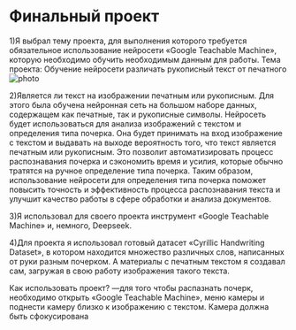# Финальный проект

1)Я выбрал тему проекта, для выполнения которого требуется обязательное использование нейросети «Google Teachable Machine», которую необходимо обучить необходимым данным для работы.
Тема проекта: 
Обучение нейросети различать рукописный текст от печатного
![photo](https://i.pinimg.com/originals/73/1d/c9/731dc960bc3b3143d773b7a92927d159.png) 

2)Является ли текст на изображении печатным или рукописным. Для этого была обучена нейронная сеть на большом наборе данных, содержащем как печатные, так и рукописные символы.
Нейросеть будет использоваться для анализа изображений с текстом и определения типа почерка. Она будет принимать на вход изображение с текстом и выдавать на выходе вероятность того,
что текст является печатным или рукописным. Это позволит автоматизировать процесс распознавания почерка и сэкономить время и усилия, которые обычно тратятся на ручное определение типа почерка.
Таким образом, использование нейросети для определения типа почерка поможет повысить точность и эффективность процесса распознавания текста и улучшит качество работы в сфере обработки и анализа документов.

3)Я использовал для своего проекта инструмент «Google Teachable Machine» и, немного, Deepseek.

4)Для проекта я использовал готовый датасет «Cyrillic Handwriting Dataset», в котором находится множество различных слов, написанных от руки разным почерком.
А материалы с печатным текстом я создавал сам, загружая в свою работу изображения такого текста.

Как использовать проект?
—для того чтобы распазнать почерк, необходимо открыть «Google Teachable Machine», меню камеры и поднести камеру близко к изображению с текстом. Камера должна быть сфокусирована
